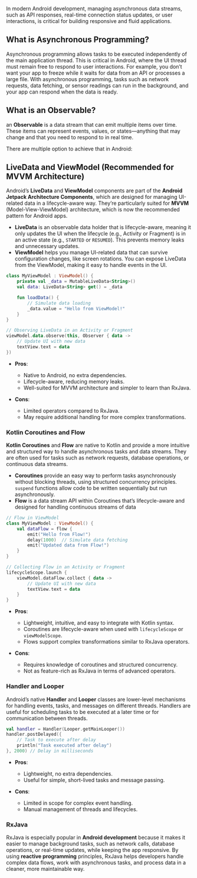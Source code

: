 In modern Android development, managing asynchronous data streams, such as API responses, real-time connection status updates, or user interactions, is critical for building responsive and fluid applications.

## What is Asynchronous Programming?
Asynchronous programming allows tasks to be executed independently of the main application thread. 
This is critical in Android, where the UI thread must remain free to respond to user interactions. 
For example, you don’t want your app to freeze while it waits for data from an API or processes a large file. With asynchronous programming, tasks such as network requests, data fetching, or sensor readings can run in the background, and your app can respond when the data is ready.

## What is an Observable?
an **Observable** is a data stream that can emit multiple items over time. 
These items can represent events, values, or states—anything that may change and that you need to respond to in real time. 


There are multiple option to achieve that in Android:
## **LiveData and ViewModel (Recommended for MVVM Architecture)**
Android’s **LiveData** and **ViewModel** components are part of the **Android Jetpack Architecture Components**, which are designed for managing UI-related data in a lifecycle-aware way. They’re particularly suited for **MVVM** (Model-View-ViewModel) architecture, which is now the recommended pattern for Android apps.

- **LiveData** is an observable data holder that is lifecycle-aware, meaning it only updates the UI when the lifecycle (e.g., Activity or Fragment) is in an active state (e.g., `STARTED` or `RESUMED`). This prevents memory leaks and unnecessary updates.
- **ViewModel** helps you manage UI-related data that can survive configuration changes, like screen rotations. You can expose LiveData from the ViewModel, making it easy to handle events in the UI.

``` kotlin
class MyViewModel : ViewModel() {
    private val _data = MutableLiveData<String>()
    val data: LiveData<String> get() = _data

    fun loadData() {
        // Simulate data loading
        _data.value = "Hello from ViewModel!"
    }
}

// Observing LiveData in an Activity or Fragment
viewModel.data.observe(this, Observer { data ->
    // Update UI with new data
    textView.text = data
})
```

- **Pros**:
    
    - Native to Android, no extra dependencies.
    - Lifecycle-aware, reducing memory leaks.
    - Well-suited for MVVM architecture and simpler to learn than RxJava.
- **Cons**:
    
    - Limited operators compared to RxJava.
    - May require additional handling for more complex transformations.

### **Kotlin Coroutines and Flow**
**Kotlin Coroutines** and **Flow** are native to Kotlin and provide a more intuitive and structured way to handle asynchronous tasks and data streams.
They are often used for tasks such as network requests, database operations, or continuous data streams.

- **Coroutines** provide an easy way to perform tasks asynchronously without blocking threads, using structured concurrency principles. `suspend` functions allow code to be written sequentially but run asynchronously.
- **Flow** is a data stream API within Coroutines that’s lifecycle-aware and designed for handling continuous streams of data


``` kotlin
// Flow in ViewModel
class MyViewModel : ViewModel() {
    val dataFlow = flow {
        emit("Hello from Flow!")
        delay(1000)  // Simulate data fetching
        emit("Updated data from Flow!")
    }
}

// Collecting Flow in an Activity or Fragment
lifecycleScope.launch {
    viewModel.dataFlow.collect { data ->
        // Update UI with new data
        textView.text = data
    }
}
```
- **Pros**:
    
    - Lightweight, intuitive, and easy to integrate with Kotlin syntax.
    - Coroutines are lifecycle-aware when used with `lifecycleScope` or `viewModelScope`.
    - Flows support complex transformations similar to RxJava operators.
- **Cons**:
    
    - Requires knowledge of coroutines and structured concurrency.
    - Not as feature-rich as RxJava in terms of advanced operators.
### **Handler and Looper**

Android’s native **Handler** and **Looper** classes are lower-level mechanisms for handling events, tasks, and messages on different threads. 
Handlers are useful for scheduling tasks to be executed at a later time or for communication between threads.

``` kotlin
val handler = Handler(Looper.getMainLooper())
handler.postDelayed({
    // Task to execute after delay
    println("Task executed after delay")
}, 2000) // Delay in milliseconds
```
- **Pros**:
    
    - Lightweight, no extra dependencies.
    - Useful for simple, short-lived tasks and message passing.
- **Cons**:
    
    - Limited in scope for complex event handling.
    - Manual management of threads and lifecycles.


### **RxJava**
RxJava is especially popular in **Android development** because it makes it easier to manage background tasks, such as network calls, database operations, or real-time updates, while keeping the app responsive. By using **reactive programming** principles, RxJava helps developers handle complex data flows, work with asynchronous tasks, and process data in a cleaner, more maintainable way.